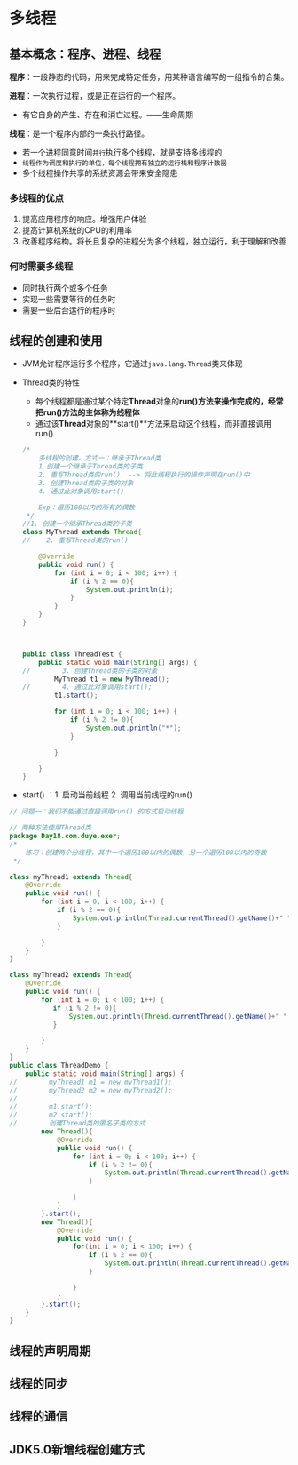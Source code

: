 # 多线程

## 基本概念：程序、进程、线程

**程序**：一段静态的代码，用来完成特定任务，用某种语言编写的一组指令的合集。

**进程**：一次执行过程，或是正在运行的一个程序。

* 有它自身的产生、存在和消亡过程。——生命周期

**线程**：是一个程序内部的一条执行路径。

* 若一个进程同意时间`并行`执行多个线程，就是支持多线程的
* `线程作为调度和执行的单位，每个线程拥有独立的运行栈和程序计数器`
* 多个线程操作共享的系统资源会带来安全隐患

### 多线程的优点

1. 提高应用程序的响应。增强用户体验
2. 提高计算机系统的CPU的利用率
3. 改善程序结构。将长且复杂的进程分为多个线程，独立运行，利于理解和改善

###  何时需要多线程

* 同时执行两个或多个任务
* 实现一些需要等待的任务时
* 需要一些后台运行的程序时

## 线程的创建和使用

* JVM允许程序运行多个程序，它通过`java.lang.Thread`类来体现

* Thread类的特性

  * 每个线程都是通过某个特定**Thread**对象的**run()**方法来操作完成的，经常把**run()**方法的主体称为**线程体**
  * 通过该**Thread**对象的**start()**方法来启动这个线程，而非直接调用run()

  ```java
  /*
      多线程的创建，方式一：继承于Thread类
      1.创建一个继承于Thread类的子类
      2. 重写Thread类的run()  --> 将此线程执行的操作声明在run()中
      3. 创建Thread类的子类的对象
      4. 通过此对象调用start()
  
      Exp：遍历100以内的所有的偶数
   */
  //1. 创建一个继承Thread类的子类
  class MyThread extends Thread{
  //    2. 重写Thread类的run()
  
      @Override
      public void run() {
          for (int i = 0; i < 100; i++) {
              if (i % 2 == 0){
                  System.out.println(i);
              }
          }
      }
  }
  
  
  
  public class ThreadTest {
      public static void main(String[] args) {
  //        3. 创建Thread类的子类的对象
          MyThread t1 = new MyThread();
  //        4. 通过此对象调用start();
          t1.start();
  
          for (int i = 0; i < 100; i++) {
              if (i % 2 != 0){
                  System.out.println("*");
              }
  
          }
  
      }
  }
  ```

* start() ：1. 启动当前线程 2. 调用当前线程的run()

```java
// 问题一：我们不能通过直接调用run() 的方式启动线程

```

```java
// 两种方法使用Thread类
package Day18.com.duye.exer;
/*
    练习：创建两个分线程，其中一个遍历100以内的偶数，另一个遍历100以内的奇数
 */

class myThread1 extends Thread{
    @Override
    public void run() {
        for (int i = 0; i < 100; i++) {
            if (i % 2 == 0){
                System.out.println(Thread.currentThread().getName()+" " +i);
            }

        }
    }
}

class myThread2 extends Thread{
    @Override
    public void run() {
        for (int i = 0; i < 100; i++) {
           if (i % 2 != 0){
               System.out.println(Thread.currentThread().getName()+" " +i);
           }

        }
    }
}
public class ThreadDemo {
    public static void main(String[] args) {
//        myThread1 m1 = new myThread1();
//        myThread2 m2 = new myThread2();
//
//        m1.start();
//        m2.start();
//        创建Thread类的匿名子类的方式
        new Thread(){
            @Override
            public void run() {
                for (int i = 0; i < 100; i++) {
                    if (i % 2 != 0){
                        System.out.println(Thread.currentThread().getName()+" " +i);
                    }

                }
            }
        }.start();
        new Thread(){
            @Override
            public void run() {
                for(int i = 0; i < 100; i++) {
                    if (i % 2 == 0){
                        System.out.println(Thread.currentThread().getName()+" " +i);
                    }

                }
            }
        }.start();
    }
}

```



## 线程的声明周期

## 线程的同步

## 线程的通信

## JDK5.0新增线程创建方式